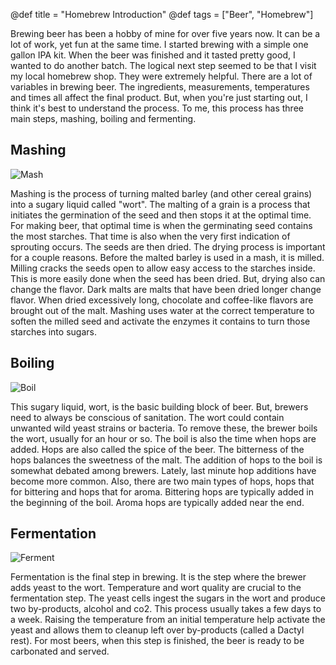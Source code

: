 @def title = "Homebrew Introduction"
@def tags = ["Beer", "Homebrew"]

Brewing beer has been a hobby of mine for over five years now. It can be a lot of work, yet fun at the same time. I started brewing with a simple one gallon IPA kit. When the beer was finished and it tasted pretty good, I wanted to do another batch. The logical next step seemed to be that I visit my local homebrew shop. They were extremely helpful. There are a lot of variables in brewing beer. The ingredients, measurements, temperatures and times all affect the final product. But, when you're just starting out, I think it's best to understand the process. To me, this process has three main steps, mashing, boiling and fermenting. 

## Mashing
![Mash](/assets/images/intro_mashing.jpg)

Mashing is the process of turning malted barley (and other cereal grains) into a sugary liquid called "wort". The malting of a grain is a process that initiates the germination of the seed and then stops it at the optimal time. For making beer, that optimal time is when the germinating seed contains the most starches. That time is also when the very first indication of sprouting occurs. The seeds are then dried. The drying process is important for a couple reasons. Before the malted barley is used in a mash, it is milled. Milling cracks the seeds open to allow easy access to the starches inside. This is more easily done when the seed has been dried. But, drying also can change the flavor. Dark malts are malts that have been dried longer change flavor. When dried excessively long, chocolate and coffee-like flavors are brought out of the malt. Mashing uses water at the correct temperature to soften the milled seed and activate the enzymes it contains to turn those starches into sugars.

## Boiling
![Boil](/assets/images/intro_boil.jpg)

This sugary liquid, wort, is the basic building block of beer. But, brewers need to always be conscious of sanitation. The wort could contain unwanted wild yeast strains or bacteria. To remove these, the brewer boils the wort, usually for an hour or so. The boil is also the time when hops are added. Hops are also called the spice of the beer. The bitterness of the hops balances the sweetness of the malt. The addition of hops to the boil is somewhat debated among brewers. Lately, last minute hop additions have become more common. Also, there are two main types of hops, hops that for bittering and hops that for aroma. Bittering hops are typically added in the beginning of the boil. Aroma hops are typically added near the end. 

## Fermentation
![Ferment](/assets/images/intro_ferment.jpg)

Fermentation is the final step in brewing. It is the step where the brewer adds yeast to the wort. Temperature and wort quality are crucial to the fermentation step. The yeast cells ingest the sugars in the wort and produce two by-products, alcohol and co2. This process usually takes a few days to a week. Raising the temperature from an initial temperature help activate the yeast and allows them to cleanup left over by-products (called a Dactyl rest). For most beers, when this step is finished, the beer is ready to be carbonated and served. 